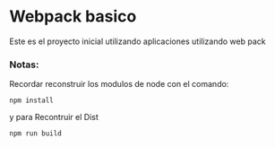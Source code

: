 # Webpack basico

Este es el proyecto inicial utilizando aplicaciones utilizando web pack

### Notas:

Recordar reconstruir los modulos de node  con el comando:

````
npm install
````

y para Recontruir el Dist

````
npm run build
````


